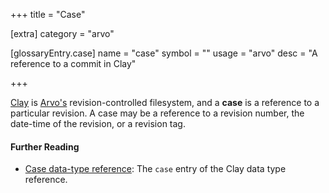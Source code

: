 +++
title = "Case"

[extra]
category = "arvo"

[glossaryEntry.case]
name = "case"
symbol = ""
usage = "arvo"
desc = "A reference to a commit in Clay"

+++

[Clay](/glossary/clay) is [Arvo's](/glossary/arvo)
revision-controlled filesystem, and a **case** is a reference to a particular
revision. A case may be a reference to a revision number, the date-time of the
revision, or a revision tag.

#### Further Reading

- [Case data-type
  reference](/system/kernel/clay/reference/data-types#case-specifying-a-commit): The
  `case` entry of the Clay data type reference.
